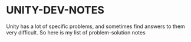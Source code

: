 # UNITY-DEV-NOTES
Unity has a lot of specific problems, and sometimes find answers to them very difficult. So here is my list of problem-solution notes
